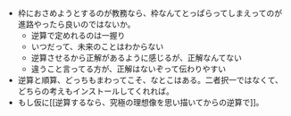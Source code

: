 - 枠におさめようとするのが教務なら、枠なんてとっぱらってしまえってのが進路やったら良いのではないか。
	- 逆算で定めれるのは一握り
	- いつだって、未来のことはわからない
	- 逆算させるから正解があるように感じるが、正解なんてない
	- 違うこと言ってる方が、正解はないぞって伝わりやすい
- 逆算と順算、どっちもまわってこそ、なとこはある。二者択一ではなくて、どちらの考えもインストールしてくれれば。
- もし仮に[[逆算するなら、究極の理想像を思い描いてからの逆算で]]。